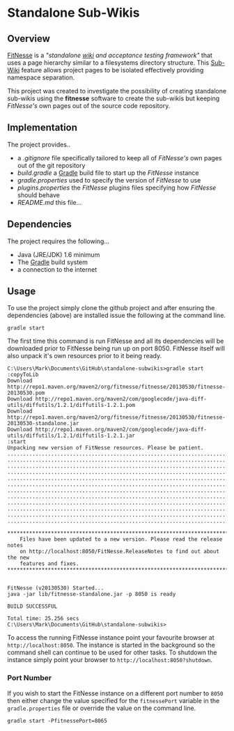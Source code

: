 # Standalone Sub-Wikis #

## Overview ##
[FitNesse](http://fitnesse.org) is a _"standalone [wiki](http://wiki.org/wiki.cgi?WhatIsWiki) and acceptance testing framework"_ that uses a page hierarchy similar to a filesystems directory structure.  This [Sub-Wiki](http://fitnesse.org/FitNesse.UserGuide.FitNesseWiki.SubWiki) feature allows project pages to be isolated effectively providing namespace separation.

This project was created to investigate the possibility of creating standalone sub-wikis using the __fitnesse__ software to create the sub-wikis but keeping _FitNesse's_ own pages out of the source code repository.

## Implementation ##

The project provides..

- a _.gitignore_ file specifically tailored to keep all of _FitNesse's_ own pages out of the git repository
- _build.gradle_ a [Gradle](http://gradle.org) build file to start up the _FitNesse_ instance
- _gradle.properties_ used to specify the version of _FitNesse_ to use
- _plugins.properties_ the _FitNesse_ plugins files specifying how _FitNesse_ should behave
- _README.md_ this file...

## Dependencies ##

The project requires the following...

- Java (JRE/JDK) 1.6 minimum
- The [Gradle](http://gradle.org) build system
- a connection to the internet

## Usage ##

To use the project simply clone the github project and after ensuring the dependencies (above) are installed issue the following at the command line.

    gradle start

The first time this command is run FitNesse and all its dependencies will be downloaded prior to FitNesse being run up on port 8050.  FitNesse itself will also unpack it's own resources prior to it being ready.

    C:\Users\Mark\Documents\GitHub\standalone-subwikis>gradle start
    :copyToLib
    Download http://repo1.maven.org/maven2/org/fitnesse/fitnesse/20130530/fitnesse-20130530.pom
    Download http://repo1.maven.org/maven2/com/googlecode/java-diff-utils/diffutils/1.2.1/diffutils-1.2.1.pom
    Download http://repo1.maven.org/maven2/org/fitnesse/fitnesse/20130530/fitnesse-20130530-standalone.jar
    Download http://repo1.maven.org/maven2/com/googlecode/java-diff-utils/diffutils/1.2.1/diffutils-1.2.1.jar
    :start
    Unpacking new version of FitNesse resources. Please be patient.
    ........................................................................................................................
    ........................................................................................................................
    ........................................................................................................................
    ........................................................................................................................
    ........................................................................................................................
    ........................................................................................................................
    ........................................................................................................................
    ........................................................................................................................
    ........................................................................................................................
    ........................................................................................................................
    ........................................................................................................................
    .........................................................................
    
    ********************************************************************************
        Files have been updated to a new version. Please read the release notes
        on http://localhost:8050/FitNesse.ReleaseNotes to find out about the new
        features and fixes.
    ********************************************************************************
    
    
    FitNesse (v20130530) Started...
    java -jar lib/fitnesse-standalone.jar -p 8050 is ready
    
    BUILD SUCCESSFUL
    
    Total time: 25.256 secs
    C:\Users\Mark\Documents\GitHub\standalone-subwikis>


To access the running FitNesse instance point your favourite browser at `http://localhost:8050`.  The instance is started in the background so the command shell can continue to be used for other tasks.  To shutdown the instance simply point your browser to `http://localhost:8050?shutdown`.

### Port Number ###

If you wish to start the FitNesse instance on a different port number to `8050` then either change the value specified for the `fitnessePort` variable in the `gradle.properties` file or override the value on the command line.

    gradle start -PfitnessePort=8065


